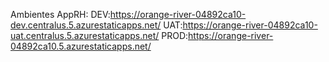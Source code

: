Ambientes AppRH:
DEV:https://orange-river-04892ca10-dev.centralus.5.azurestaticapps.net/
UAT:https://orange-river-04892ca10-uat.centralus.5.azurestaticapps.net/
PROD:https://orange-river-04892ca10.5.azurestaticapps.net/
